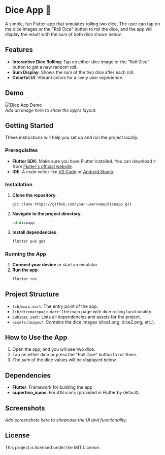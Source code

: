 # Dice App 🎲

A simple, fun Flutter app that simulates rolling two dice. The user can tap on the dice images or the "Roll Dice" button to roll the dice, and the app will display the result with the sum of both dice shown below.

## Features
- **Interactive Dice Rolling**: Tap on either dice image or the "Roll Dice" button to get a new random roll.
- **Sum Display**: Shows the sum of the two dice after each roll.
- **Colorful UI**: Vibrant colors for a lively user experience.

## Demo

![Dice App Demo](images/demo_screenshot.png)  
_Add an image here to show the app's layout._

## Getting Started

These instructions will help you set up and run the project locally.

### Prerequisites

- **Flutter SDK**: Make sure you have Flutter installed. You can download it from [Flutter's official website](https://flutter.dev).
- **IDE**: A code editor like [VS Code](https://code.visualstudio.com/) or [Android Studio](https://developer.android.com/studio).

### Installation

1. **Clone the repository**:
   ```bash
   git clone https://github.com/your-username/diceapp.git
   ```
2. **Navigate to the project directory**:
   ```bash
   cd diceapp
   ```
3. **Install dependencies**:
   ```bash
   flutter pub get
   ```

### Running the App

1. **Connect your device** or start an emulator.
2. **Run the app**:
   ```bash
   flutter run
   ```

## Project Structure

- `lib/main.dart`: The entry point of the app.
- `lib/dicemainpage.dart`: The main page with dice rolling functionality.
- `pubspec.yaml`: Lists all dependencies and assets for the project.
- `assets/images/`: Contains the dice images (dice1.png, dice2.png, etc.).

## How to Use the App

1. Open the app, and you will see two dice.
2. Tap on either dice or press the "Roll Dice" button to roll them.
3. The sum of the dice values will be displayed below.

## Dependencies

- **Flutter**: Framework for building the app.
- **cupertino_icons**: For iOS icons (provided in Flutter by default).

## Screenshots

_Add screenshots here to showcase the UI and functionality._

## License

This project is licensed under the MIT License.
